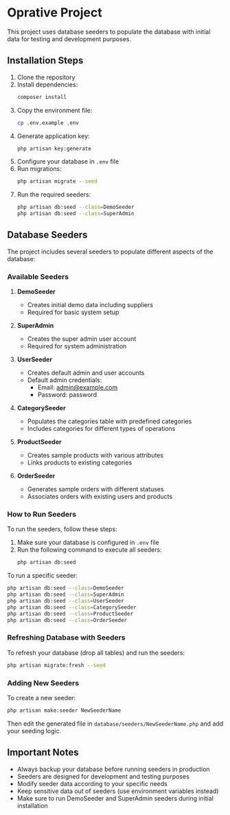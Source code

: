 # Oprative Project

This project uses database seeders to populate the database with initial data for testing and development purposes.

## Installation Steps

1. Clone the repository
2. Install dependencies:
   ```bash
   composer install
   ```
3. Copy the environment file:
   ```bash
   cp .env.example .env
   ```
4. Generate application key:
   ```bash
   php artisan key:generate
   ```
5. Configure your database in `.env` file
6. Run migrations:
   ```bash
   php artisan migrate --seed
   ```
7. Run the required seeders:
   ```bash
   php artisan db:seed --class=DemoSeeder
   php artisan db:seed --class=SuperAdmin
   ```

## Database Seeders

The project includes several seeders to populate different aspects of the database:

### Available Seeders

1. **DemoSeeder**
   - Creates initial demo data including suppliers
   - Required for basic system setup

2. **SuperAdmin**
   - Creates the super admin user account
   - Required for system administration

3. **UserSeeder**
   - Creates default admin and user accounts
   - Default admin credentials:
     - Email: admin@example.com
     - Password: password

4. **CategorySeeder**
   - Populates the categories table with predefined categories
   - Includes categories for different types of operations

5. **ProductSeeder**
   - Creates sample products with various attributes
   - Links products to existing categories

6. **OrderSeeder**
   - Generates sample orders with different statuses
   - Associates orders with existing users and products

### How to Run Seeders

To run the seeders, follow these steps:

1. Make sure your database is configured in `.env` file
2. Run the following command to execute all seeders:
   ```bash
   php artisan db:seed
   ```

To run a specific seeder:
```bash
php artisan db:seed --class=DemoSeeder
php artisan db:seed --class=SuperAdmin
php artisan db:seed --class=UserSeeder
php artisan db:seed --class=CategorySeeder
php artisan db:seed --class=ProductSeeder
php artisan db:seed --class=OrderSeeder
```

### Refreshing Database with Seeders

To refresh your database (drop all tables) and run the seeders:
```bash
php artisan migrate:fresh --seed
```

### Adding New Seeders

To create a new seeder:
```bash
php artisan make:seeder NewSeederName
```

Then edit the generated file in `database/seeders/NewSeederName.php` and add your seeding logic.

## Important Notes

- Always backup your database before running seeders in production
- Seeders are designed for development and testing purposes
- Modify seeder data according to your specific needs
- Keep sensitive data out of seeders (use environment variables instead)
- Make sure to run DemoSeeder and SuperAdmin seeders during initial installation

